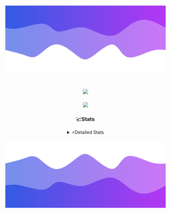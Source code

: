 ![Header](./header.png)
<div align="center">

<h1 align="center">
  <a href="https://git.io/typing-svg">
    <img src="https://readme-typing-svg.herokuapp.com/?lines=Hello,+There!+%F0%9F%91%8B;This+is+chicho.;Owner+on+Ocean;&center=true&size=25">
  </a>
</h1>
  
<p align="center">
  <img src="https://lanyard.cnrad.dev/api/852683595378196480" />
</p>

### 📈Stats
<details>
    <summary> ⚡Detailed Stats</summary>
    <br/>

<!--START_SECTION:waka-->
![Code Time](http://img.shields.io/badge/Code%20Time-597%20hrs%2058%20mins-blue)

![Profile Views](http://img.shields.io/badge/Profile%20Views-1-blue)

**🐱 My GitHub Data** 

> 📦 44.1 kB Used in GitHub's Storage 
 > 
> 🏆 0 Contributions in the Year 2024
 > 
> 🚫 Not Opted to Hire
 > 
> 📜 13 Public Repositories 
 > 
> 🔑 7 Private Repositories 
 > 
**I'm a Night 🦉** 

```text
🌞 Morning                17 commits          █░░░░░░░░░░░░░░░░░░░░░░░░   04.74 % 
🌆 Daytime                40 commits          ███░░░░░░░░░░░░░░░░░░░░░░   11.14 % 
🌃 Evening                159 commits         ███████████░░░░░░░░░░░░░░   44.29 % 
🌙 Night                  143 commits         ██████████░░░░░░░░░░░░░░░   39.83 % 
```
📅 **I'm Most Productive on Tuesday** 

```text
Monday                   19 commits          █░░░░░░░░░░░░░░░░░░░░░░░░   05.29 % 
Tuesday                  103 commits         ███████░░░░░░░░░░░░░░░░░░   28.69 % 
Wednesday                66 commits          █████░░░░░░░░░░░░░░░░░░░░   18.38 % 
Thursday                 48 commits          ███░░░░░░░░░░░░░░░░░░░░░░   13.37 % 
Friday                   41 commits          ███░░░░░░░░░░░░░░░░░░░░░░   11.42 % 
Saturday                 31 commits          ██░░░░░░░░░░░░░░░░░░░░░░░   08.64 % 
Sunday                   51 commits          ████░░░░░░░░░░░░░░░░░░░░░   14.21 % 
```


📊 **This Week I Spent My Time On** 

```text
🕑︎ Time Zone: America/Argentina/Buenos_Aires

💬 Programming Languages: 
Python                   1 hr 27 mins        ████████████░░░░░░░░░░░░░   47.52 % 
Nginx configuration file 31 mins             ████░░░░░░░░░░░░░░░░░░░░░   17.06 % 
JavaScript               26 mins             ████░░░░░░░░░░░░░░░░░░░░░   14.42 % 
HTML                     22 mins             ███░░░░░░░░░░░░░░░░░░░░░░   12.19 % 
Other                    14 mins             ██░░░░░░░░░░░░░░░░░░░░░░░   08.00 % 

🔥 Editors: 
VS Code                  3 hrs 3 mins        █████████████████████████   100.00 % 

🐱‍💻 Projects: 
Unknown Project          2 hrs 37 mins       █████████████████████░░░░   85.90 % 
Coder                    25 mins             ████░░░░░░░░░░░░░░░░░░░░░   14.10 % 

💻 Operating System: 
Windows                  3 hrs 3 mins        █████████████████████████   100.00 % 
```

**I Mostly Code in JavaScript** 

```text
JavaScript               10 repos            ████████░░░░░░░░░░░░░░░░░   33.33 % 
HTML                     5 repos             ████░░░░░░░░░░░░░░░░░░░░░   16.67 % 
CSS                      4 repos             ███░░░░░░░░░░░░░░░░░░░░░░   13.33 % 
C#                       2 repos             ██░░░░░░░░░░░░░░░░░░░░░░░   06.67 % 
Batchfile                1 repo              █░░░░░░░░░░░░░░░░░░░░░░░░   03.33 % 
```




 Last Updated on 04/01/2024 05:12:21 UTC
<!--END_SECTION:waka-->
</details>

![Footer](./footer.png)
